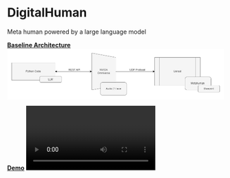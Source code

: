 # DigitalHuman
Meta human powered by a large language model

<b><u>Baseline Architecture</u></b>
<img align="center" src="https://github.com/deepakpillai/DigitalHuman/blob/main/DifitalHuman.jpg" />

<b><u>Demo</u></b>
<video src="https://github.com/deepakpillai/DigitalHuman/blob/main/video.mp4"/>
